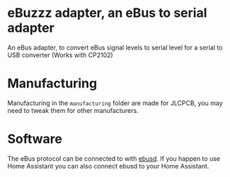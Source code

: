 # eBuzzz adapter, an eBus to serial adapter

An eBus adapter, to convert eBus signal levels to serial level for a serial to USB converter (Works with CP2102)

# Manufacturing

Manufacturing in the `manufacturing` folder are made for JLCPCB, you may need to tweak them for other manufacturers.

# Software

The eBus protocol can be connected to with [ebusd](https://github.com/john30/ebusd). If you happen to use Home Assistant you can also connect ebusd to your Home Assistant.
